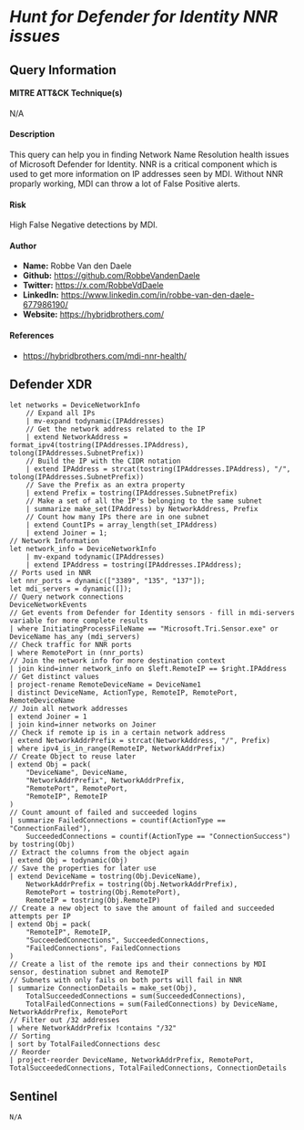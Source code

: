 # *Hunt for Defender for Identity NNR issues*

## Query Information

#### MITRE ATT&CK Technique(s)

N/A

#### Description
This query can help you in finding Network Name Resolution health issues of Microsoft Defender for Identity. NNR is a critical component which is used to get more information on IP addresses seen by MDI. Without NNR proparly working, MDI can throw a lot of False Positive alerts.

#### Risk
High False Negative detections by MDI.


#### Author <Optional>
- **Name:** Robbe Van den Daele
- **Github:** https://github.com/RobbeVandenDaele
- **Twitter:** https://x.com/RobbeVdDaele
- **LinkedIn:** https://www.linkedin.com/in/robbe-van-den-daele-677986190/
- **Website:** https://hybridbrothers.com/

#### References
- https://hybridbrothers.com/mdi-nnr-health/


## Defender XDR
```KQL
let networks = DeviceNetworkInfo
    // Expand all IPs
    | mv-expand todynamic(IPAddresses)
    // Get the network address related to the IP
    | extend NetworkAddress = format_ipv4(tostring(IPAddresses.IPAddress), tolong(IPAddresses.SubnetPrefix))
    // Build the IP with the CIDR notation
    | extend IPAddress = strcat(tostring(IPAddresses.IPAddress), "/", tolong(IPAddresses.SubnetPrefix))
    // Save the Prefix as an extra property
    | extend Prefix = tostring(IPAddresses.SubnetPrefix)
    // Make a set of all the IP's belonging to the same subnet
    | summarize make_set(IPAddress) by NetworkAddress, Prefix
    // Count how many IPs there are in one subnet
    | extend CountIPs = array_length(set_IPAddress)
    | extend Joiner = 1;
// Network Information
let network_info = DeviceNetworkInfo
    | mv-expand todynamic(IPAddresses)
    | extend IPAddress = tostring(IPAddresses.IPAddress);
// Ports used in NNR
let nnr_ports = dynamic(["3389", "135", "137"]);
let mdi_servers = dynamic([]);
// Query network connections
DeviceNetworkEvents
// Get events from Defender for Identity sensors - fill in mdi-servers variable for more complete results
| where InitiatingProcessFileName == "Microsoft.Tri.Sensor.exe" or DeviceName has_any (mdi_servers)
// Check traffic for NNR ports
| where RemotePort in (nnr_ports)
// Join the network info for more destination context
| join kind=inner network_info on $left.RemoteIP == $right.IPAddress
// Get distinct values
| project-rename RemoteDeviceName = DeviceName1
| distinct DeviceName, ActionType, RemoteIP, RemotePort, RemoteDeviceName
// Join all network addresses
| extend Joiner = 1
| join kind=inner networks on Joiner
// Check if remote ip is in a certain network address
| extend NetworkAddrPrefix = strcat(NetworkAddress, "/", Prefix)
| where ipv4_is_in_range(RemoteIP, NetworkAddrPrefix)
// Create Object to reuse later
| extend Obj = pack(
    "DeviceName", DeviceName,
    "NetworkAddrPrefix", NetworkAddrPrefix,
    "RemotePort", RemotePort,
    "RemoteIP", RemoteIP
)
// Count amount of failed and succeeded logins
| summarize FailedConnections = countif(ActionType == "ConnectionFailed"), 
    SucceededConnections = countif(ActionType == "ConnectionSuccess") by tostring(Obj)
// Extract the columns from the object again
| extend Obj = todynamic(Obj)
// Save the properties for later use
| extend DeviceName = tostring(Obj.DeviceName),
    NetworkAddrPrefix = tostring(Obj.NetworkAddrPrefix),
    RemotePort = tostring(Obj.RemotePort),
    RemoteIP = tostring(Obj.RemoteIP)
// Create a new object to save the amount of failed and succeeded attempts per IP
| extend Obj = pack(
    "RemoteIP", RemoteIP,
    "SucceededConnections", SucceededConnections,
    "FailedConnections", FailedConnections
)
// Create a list of the remote ips and their connections by MDI sensor, destination subnet and RemoteIP
// Subnets with only fails on both ports will fail in NNR
| summarize ConnectionDetails = make_set(Obj), 
    TotalSucceededConnections = sum(SucceededConnections), 
    TotalFailedConnections = sum(FailedConnections) by DeviceName, NetworkAddrPrefix, RemotePort
// Filter out /32 addresses
| where NetworkAddrPrefix !contains "/32"
// Sorting
| sort by TotalFailedConnections desc
// Reorder
| project-reorder DeviceName, NetworkAddrPrefix, RemotePort, TotalSucceededConnections, TotalFailedConnections, ConnectionDetails
```

## Sentinel
```KQL
N/A
```